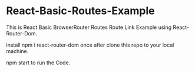 # React-Basic-Routes-Example
This is React Basic BrowserRouter Routes Route Link Example using React-Router-Dom.

install npm i react-router-dom once after clone this repo to your local machine.

npm start to run the Code.
